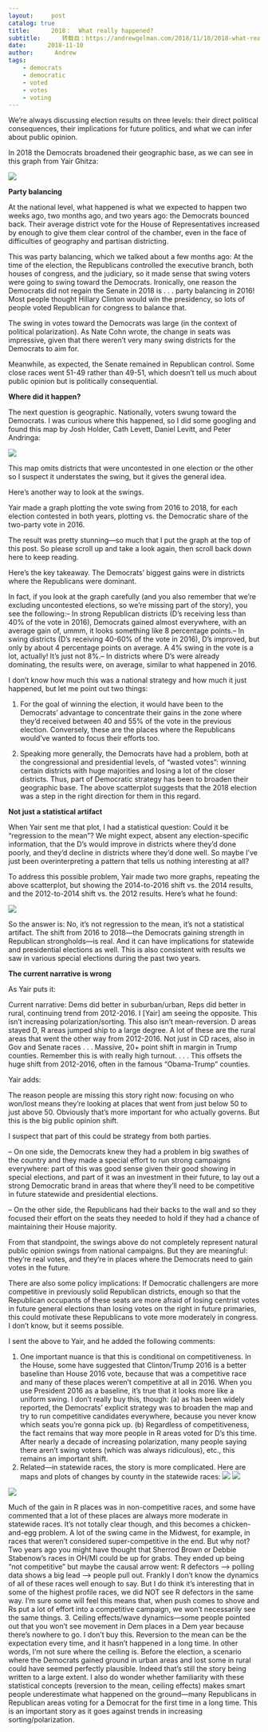 ```yaml
---
layout:     post
catalog: true
title:      2018：  What really happened?
subtitle:      转载自：https://andrewgelman.com/2018/11/10/2018-what-really-happened/
date:      2018-11-10
author:      Andrew
tags:
    - democrats
    - democratic
    - voted
    - votes
    - voting
---
```





We’re always discussing election results on three levels: their direct political consequences, their implications for future politics, and what we can infer about public opinion.

In 2018 the Democrats broadened their geographic base, as we can see in this graph from Yair Ghitza:

![](https://andrewgelman.com/wp-content/uploads/2018/11/Screen-Shot-2018-11-08-at-7.21.13-PM-965x1024.png)


**Party balancing**

At the national level, what happened is what we expected to happen two weeks ago, two months ago, and two years ago: the Democrats bounced back. Their average district vote for the House of Representatives increased by enough to give them clear control of the chamber, even in the face of difficulties of geography and partisan districting.

This was party balancing, which we talked about a few months ago: At the time of the election, the Republicans controlled the executive branch, both houses of congress, and the judiciary, so it made sense that swing voters were going to swing toward the Democrats. Ironically, one reason the Democrats did not regain the Senate in 2018 is . . . party balancing in 2016! Most people thought Hillary Clinton would win the presidency, so lots of people voted Republican for congress to balance that.

The swing in votes toward the Democrats was large (in the context of political polarization). As Nate Cohn wrote, the change in seats was impressive, given that there weren’t very many swing districts for the Democrats to aim for.

Meanwhile, as expected, the Senate remained in Republican control. Some close races went 51-49 rather than 49-51, which doesn’t tell us much about public opinion but is politically consequential.

**Where did it happen?**

The next question is geographic. Nationally, voters swung toward the Democrats. I was curious where this happened, so I did some googling and found this map by Josh Holder, Cath Levett, Daniel Levitt, and Peter Andringa:

![](https://andrewgelman.com/wp-content/uploads/2018/11/Screen-Shot-2018-11-08-at-7.17.19-PM-1024x909.png)


This map omits districts that were uncontested in one election or the other so I suspect it understates the swing, but it gives the general idea.

Here’s another way to look at the swings.

Yair made a graph plotting the vote swing from 2016 to 2018, for each election contested in both years, plotting vs. the Democratic share of the two-party vote in 2016.

The result was pretty stunning—so much that I put the graph at the top of this post. So please scroll up and take a look again, then scroll back down here to keep reading.

Here’s the key takeaway. The Democrats’ biggest gains were in districts where the Republicans were dominant.

In fact, if you look at the graph carefully (and you also remember that we’re excluding uncontested elections, so we’re missing part of the story), you see the following:– In strong Republican districts (D’s receiving less than 40% of the vote in 2016), Democrats gained almost everywhere, with an average gain of, ummm, it looks something like 8 percentage points.– In swing districts (D’s receiving 40-60% of the vote in 2016), D’s improved, but only by about 4 percentage points on average. A 4% swing in the vote is a lot, actually! It’s just not 8%.– In districts where D’s were already dominating, the results were, on average, similar to what happened in 2016.

I don’t know how much this was a national strategy and how much it just happened, but let me point out two things:

1. For the goal of winning the election, it would have been to the Democrats’ advantage to concentrate their gains in the zone where they’d received between 40 and 55% of the vote in the previous election. Conversely, these are the places where the Republicans would’ve wanted to focus their efforts too.

2. Speaking more generally, the Democrats have had a problem, both at the congressional and presidential levels, of “wasted votes”: winning certain districts with huge majorities and losing a lot of the closer districts. Thus, part of Democratic strategy has been to broaden their geographic base. The above scatterplot suggests that the 2018 election was a step in the right direction for them in this regard.

**Not just a statistical artifact**

When Yair sent me that plot, I had a statistical question: Could it be “regression to the mean”? We might expect, absent any election-specific information, that the D’s would improve in districts where they’d done poorly, and they’d decline in districts where they’d done well. So maybe I’ve just been overinterpreting a pattern that tells us nothing interesting at all?

To address this possible problem, Yair made two more graphs, repeating the above scatterplot, but showing the 2014-to-2016 shift vs. the 2014 results, and the 2012-to-2014 shift vs. the 2012 results. Here’s what he found:

![](https://andrewgelman.com/wp-content/uploads/2018/11/mean_reversion_v1-1024x372.jpeg)


So the answer is: No, it’s not regression to the mean, it’s not a statistical artifact. The shift from 2016 to 2018—the Democrats gaining strength in Republican strongholds—is real. And it can have implications for statewide and presidential elections as well. This is also consistent with results we saw in various special elections during the past two years.

**The current narrative is wrong**

As Yair puts it:

> 
Current narrative: Dems did better in suburban/urban, Reps did better in rural, continuing trend from 2012-2016. I [Yair] am seeing the opposite.
This isn’t increasing polarization/sorting. This also isn’t mean-reversion. D areas stayed D, R areas jumped ship to a large degree. A lot of these are the rural areas that went the other way from 2012-2016.
Not just in CD races, also in Gov and Senate races . . . Massive, 20+ point shift in margin in Trump counties. Remember this is with really high turnout. . . . This offsets the huge shift from 2012-2016, often in the famous “Obama-Trump” counties.


Yair adds:

> 
The reason people are missing this story right now: focusing on who won/lost means they’re looking at places that went from just below 50 to just above 50. Obviously that’s more important for who actually governs. But this is the big public opinion shift.


I suspect that part of this could be strategy from both parties. 

– On one side, the Democrats knew they had a problem in big swathes of the country and they made a special effort to run strong campaigns everywhere: part of this was good sense given their good showing in special elections, and part of it was an investment in their future, to lay out a strong Democratic brand in areas that where they’ll need to be competitive in future statewide and presidential elections.

– On the other side, the Republicans had their backs to the wall and so they focused their effort on the seats they needed to hold if they had a chance of maintaining their House majority.

From that standpoint, the swings above do not completely represent natural public opinion swings from national campaigns. But they are meaningful: they’re real votes, and they’re in places where the Democrats need to gain votes in the future.

There are also some policy implications: If Democratic challengers are more competitive in previously solid Republican districts, enough so that the Republican occupants of these seats are more afraid of losing centrist votes in future general elections than losing votes on the right in future primaries, this could motivate these Republicans to vote more moderately in congress. I don’t know, but it seems possible.

I sent the above to Yair, and he added the following comments:

> 
1. One important nuance is that this is conditional on competitiveness. In the House, some have suggested that Clinton/Trump 2016 is a better baseline than House 2016 vote, because that was a competitive race and many of these places weren’t competitive at all in 2016. When you use President 2016 as a baseline, it’s true that it looks more like a uniform swing. I don’t really buy this, though: (a) as has been widely reported, the Democrats’ explicit strategy was to broaden the map and try to run competitive candidates everywhere, because you never know which seats you’re gonna pick up. (b) Regardless of competitiveness, the fact remains that way more people in R areas voted for D’s this time. After nearly a decade of increasing polarization, many people saying there aren’t swing voters (which was always ridiculous), etc., this remains an important shift. 
2. Related—in statewide races, the story is more complicated. Here are maps and plots of changes by county in the statewide races:
![](https://andrewgelman.com/wp-content/uploads/2018/11/governor_shift_2016_2018_v2-1024x762.jpeg)
![](https://andrewgelman.com/wp-content/uploads/2018/11/senate_shift_2016_2018_v2-1024x762.jpeg)

![](https://andrewgelman.com/wp-content/uploads/2018/11/county_shift_offsetting_v2-1024x559.jpeg)

Much of the gain in R places was in non-competitive races, and some have commented that a lot of these places are always more moderate in statewide races. It’s not totally clear though, and this becomes a chicken-and-egg problem. A lot of the swing came in the Midwest, for example, in races that weren’t considered super-competitive in the end. But why not? Two years ago you might have thought that Sherrod Brown or Debbie Stabenow’s races in OH/MI could be up for grabs. They ended up being “not competitive” but maybe the causal arrow went: R defectors –> polling data shows a big lead –> people pull out. Frankly I don’t know the dynamics of all of these races well enough to say. But I do think it’s interesting that in some of the highest profile races, we did NOT see R defectors in the same way. I’m sure some will feel this means that, when push comes to shove and Rs put a lot of effort into a competitive campaign, we won’t necessarily see the same things. 
3. Ceiling effects/wave dynamics—some people pointed out that you won’t see movement in Dem places in a Dem year because there’s nowhere to go. I don’t buy this. Reversion to the mean can be the expectation every time, and it hasn’t happened in a long time. In other words, I’m not sure where the ceiling is. Before the election, a scenario where the Democrats gained ground in urban areas and lost some in rural could have seemed perfectly plausible. Indeed that’s still the story being written to a large extent. I also do wonder whether familiarity with these statistical concepts (reversion to the mean, ceiling effects) makes smart people underestimate what happened on the ground—many Republicans in Republican areas voting for a Democrat for the first time in a long time. This is an important story as it goes against trends in increasing sorting/polarization.




